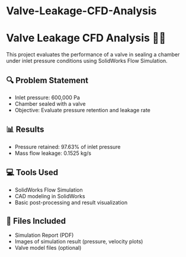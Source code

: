 # Valve-Leakage-CFD-Analysis
# Valve Leakage CFD Analysis 🚿🔩

This project evaluates the performance of a valve in sealing a chamber under inlet pressure conditions using SolidWorks Flow Simulation.

## 🔍 Problem Statement

- Inlet pressure: 600,000 Pa
- Chamber sealed with a valve
- Objective: Evaluate pressure retention and leakage rate

## 📊 Results

- Pressure retained: 97.63% of inlet pressure
- Mass flow leakage: 0.1525 kg/s

## 💻 Tools Used

- SolidWorks Flow Simulation
- CAD modeling in SolidWorks
- Basic post-processing and result visualization

## 📁 Files Included

- Simulation Report (PDF)
- Images of simulation result (pressure, velocity plots)
- Valve model files (optional)
